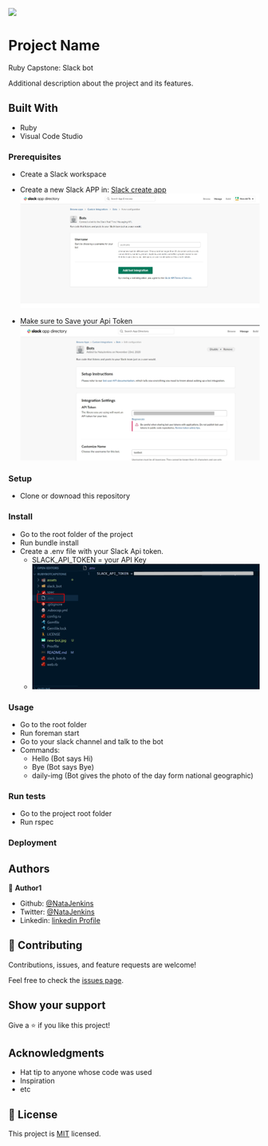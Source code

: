 ![](https://img.shields.io/badge/Microverse-blueviolet)

# Project Name

Ruby Capstone: Slack bot



Additional description about the project and its features.

## Built With

- Ruby
- Visual Code Studio

### Prerequisites
- Create a Slack workspace

- Create a new Slack APP in: [Slack create app](https://api.slack.com/apps?new_app=1)
  ![screenshot](./assets/new-bot.jpg)
- Make sure to Save your Api Token
  ![screenshot](./assets/bot-api.jpg)

### Setup
- Clone or downoad this repository
### Install
- Go to the root folder of the project
- Run bundle install
- Create a .env file with your Slack Api token.
  - SLACK_API_TOKEN = your API Key
  - ![screenshot](./assets/.env.jpg)
### Usage
- Go to the root folder
- Run foreman start
- Go to your slack channel and talk to the bot
- Commands:
  - Hello (Bot says Hi)
  - Bye (Bot says Bye)
  - daily-img (Bot gives the photo of the day form national geographic)

### Run tests
- Go to the project root folder
- Run rspec

### Deployment



## Authors

👤 **Author1**

- Github: [@NataJenkins](https://github.com/NataJenkins)
- Twitter: [@NataJenkins](https://twitter.com/NataJenkins)
- Linkedin: [linkedin Profile](https://www.linkedin.com/in/natalia-macias-a11a20187/)

## 🤝 Contributing

Contributions, issues, and feature requests are welcome!

Feel free to check the [issues page](issues/).

## Show your support

Give a ⭐️ if you like this project!

## Acknowledgments

- Hat tip to anyone whose code was used
- Inspiration
- etc

## 📝 License

This project is [MIT](lic.url) licensed.
